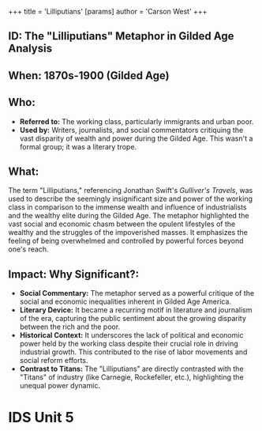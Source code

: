 +++
 title = 'Lilliputians'
[params]
	author = 'Carson West'
+++
## ID: The "Lilliputians" Metaphor in Gilded Age Analysis

## When: 1870s-1900 (Gilded Age)

## Who:
* **Referred to:**  The working class, particularly immigrants and urban poor.
* **Used by:**  Writers, journalists, and social commentators critiquing the vast disparity of wealth and power during the Gilded Age.  This wasn't a formal group; it was a literary trope.

## What:
The term "Lilliputians," referencing Jonathan Swift's *Gulliver's Travels*, was used to describe the seemingly insignificant size and power of the working class in comparison to the immense wealth and influence of industrialists and the wealthy elite during the Gilded Age.  The metaphor highlighted the vast social and economic chasm between the opulent lifestyles of the wealthy and the struggles of the impoverished masses.  It emphasizes the feeling of being overwhelmed and controlled by powerful forces beyond one's reach.

## Impact: Why Significant?:
* **Social Commentary:** The metaphor served as a powerful critique of the social and economic inequalities inherent in Gilded Age America.
* **Literary Device:** It became a recurring motif in literature and journalism of the era, capturing the public sentiment about the growing disparity between the rich and the poor.
* **Historical Context:**  It underscores the lack of political and economic power held by the working class despite their crucial role in driving industrial growth.  This contributed to the rise of labor movements and social reform efforts.
* **Contrast to Titans:**  The "Lilliputians" are directly contrasted with the "Titans" of industry (like Carnegie, Rockefeller, etc.), highlighting the unequal power dynamic.



# IDS Unit 5